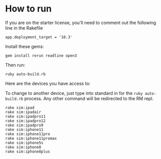 # How to run

If you are on the starter license, you'll need to comment out the following line in the Rakefile

```
app.deployment_target = '10.3'
```

Install these gems:

```
gem install rerun readline open3
```

Then run:

```
ruby auto-build.rb
```

Here are the devices you have access to:

To change to another device, just type into standard in
for the `ruby auto-build.rb` process. Any other command will
be redirected to the RM repl.

```
rake sim:ipad
rake sim:ipadair
rake sim:ipadpro11
rake sim:ipadpro12
rake sim:ipadpro9
rake sim:iphone11
rake sim:iphone11pro
rake sim:iphone11promax
rake sim:iphone5s
rake sim:iphone8
rake sim:iphone8plus
```
